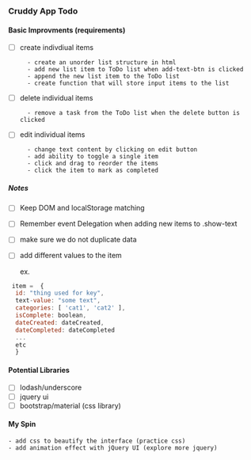 ### Cruddy App Todo

#### Basic Improvments (requirements)

- [ ] create indivdiual items

        - create an unorder list structure in html
        - add new list item to ToDo list when add-text-btn is clicked
        - append the new list item to the ToDo list 
        - create function that will store input items to the list 

        
- [ ] delete individual items

        - remove a task from the ToDo list when the delete button is clicked
        
- [ ] edit individual items

        - change text content by clicking on edit button
        - add ability to toggle a single item
        - click and drag to reorder the items
        - click the item to mark as completed
        

##### Notes
- [ ] Keep DOM and localStorage matching 
- [ ] Remember event Delegation when adding new items to .show-text
- [ ] make sure we do not duplicate data
- [ ] add different values to the item

  ex.
```javascript
 item =  {
  id: "thing used for key",
  text-value: "some text",
  categories: [ 'cat1', 'cat2' ],
  isComplete: boolean,
  dateCreated: dateCreated,
  dateCompleted: dateCompleted
  ...
  etc
  }
```

#### Potential Libraries
- [ ] lodash/underscore
- [ ] jquery ui
- [ ] bootstrap/material (css library)

#### My Spin

    - add css to beautify the interface (practice css)
    - add animation effect with jQuery UI (explore more jquery)
